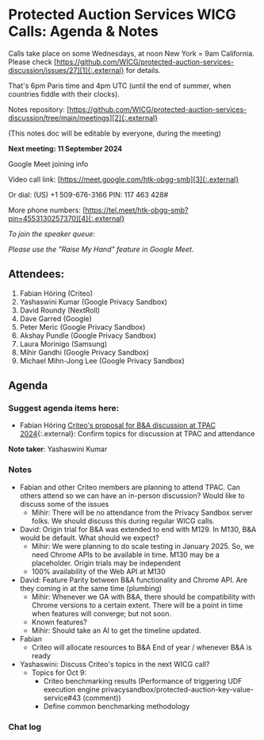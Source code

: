 # Protected Auction Services WICG Calls: Agenda & Notes

Calls take place on some Wednesdays, at noon New York = 9am California. Please
check
[https://github.com/WICG/protected-auction-services-discussion/issues/27][1]{:.external}
for details.

That's 6pm Paris time and 4pm UTC (until the end of summer, when countries
fiddle with their clocks).

Notes repository:
[https://github.com/WICG/protected-auction-services-discussion/tree/main/meetings][2]{:.external}

(This notes doc will be editable by everyone, during the meeting)

**Next meeting: 11 September 2024**

Google Meet joining info

Video call link: [https://meet.google.com/htk-obgg-smb][3]{:.external}

Or dial: ‪(US) +1 509-676-3166‬ PIN: ‪117 463 428‬#

More phone numbers:
[https://tel.meet/htk-obgg-smb?pin=4553130257370][4]{:.external}

_To join the speaker queue_:

_Please use the "Raise My Hand" feature in Google Meet_.

## Attendees:

1. Fabian Höring (Criteo)
1. Yashaswini Kumar (Google Privacy Sandbox)
1. David Roundy (NextRoll)
1. Dave Garred (Google)
1. Peter Meric (Google Privacy Sandbox)
1. Akshay Pundle (Google Privacy Sandbox)
1. Laura Morinigo (Samsung)
1. Mihir Gandhi (Google Privacy Sandbox)
1. Michael Mihn-Jong Lee (Google Privacy Sandbox)

## Agenda

### Suggest agenda items here:

- Fabian Höring [Criteo's proposal for B&A discussion at TPAC
  2024][5]{:.external}: Confirm topics for discussion at TPAC and attendance

**Note taker**: Yashaswini Kumar

### Notes

- Fabian and other Criteo members are planning to attend TPAC. Can others attend
  so we can have an in-person discussion? Would like to discuss some of the
  issues
    - Mihir: There will be no attendance from the Privacy Sandbox server folks. We
    should discuss this during regular WICG calls.
- David: Origin trial for B&A was extended to end with M129. In M130, B&A would
  be default. What should we expect?
  - Mihir: We were planning to do scale testing in January 2025. So, we need
    Chrome APIs to be available in time. M130 may be a placeholder. Origin
    trials may be independent
  - 100% availability of the Web API at M130
- David: Feature Parity between B&A functionality and Chrome API. Are they
  coming in at the same time (plumbing)
  - Mihir: Whenever we GA with B&A, there should be compatibility with Chrome
    versions to a certain extent. There will be a point in time when features
    will converge; but not soon.
  - Known features?
  - Mihir: Should take an AI to get the timeline updated.
- Fabian
  - Criteo will allocate resources to B&A End of year / whenever B&A is ready
- Yashaswini: Discuss Criteo's topics in the next WICG call?
  - Topics for Oct 9:
    - Criteo benchmarking results (Performance of triggering UDF execution
      engine privacysandbox/protected-auction-key-value-service#43 (comment))
    - Define common benchmarking methodology

### Chat log
[1]: https://github.com/WICG/protected-auction-services-discussion/issues/27
[2]: https://github.com/WICG/protected-auction-services-discussion/tree/main/meetings
[3]: https://meet.google.com/htk-obgg-smb
[4]: https://tel.meet/htk-obgg-smb?pin=4553130257370
[5]: https://github.com/WICG/protected-auction-services-discussion/issues/85
